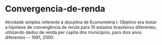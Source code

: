 # Convergencia-de-renda
 Atividade simples referente à discplina de Econometria I. Objetivo era testar a hipótese de convergência de renda para 10 estados brasileiros diferentes, utilizando dados de renda per capita dos municípios, para dois anos diferentes -- 1991, 2000.
